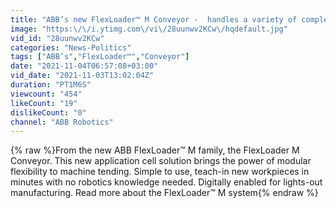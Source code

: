 ```yaml
---
title: "ABB’s new FlexLoader™ M Conveyor -  handles a variety of complex workpieces quickly"
image: "https:\/\/i.ytimg.com\/vi\/28uunwv2KCw\/hqdefault.jpg"
vid_id: "28uunwv2KCw"
categories: "News-Politics"
tags: ["ABB’s","FlexLoader™","Conveyor"]
date: "2021-11-04T06:57:08+03:00"
vid_date: "2021-11-03T13:02:04Z"
duration: "PT1M6S"
viewcount: "454"
likeCount: "19"
dislikeCount: "0"
channel: "ABB Robotics"
---
```

{% raw %}From the new ABB FlexLoader™ M family, the FlexLoader M Conveyor. This new application cell solution brings the power of modular flexibility to machine tending. Simple to use, teach-in new workpieces in minutes with no robotics knowledge needed. Digitally enabled for lights-out manufacturing. Read more about the FlexLoader™ M system{% endraw %}
